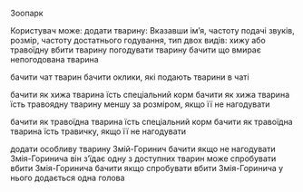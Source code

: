 Зоопарк

Користувач може:
додати тварину:
Вказавши ім’я, частоту подачі звуків, розмір, частоту достатнього годування, тип
двох видів: хижу або травоїдну
вбити тварину
погодувати тварину
бачити що вмирає непогодована тварина

бачити чат тварин
бачити оклики, які подають тварини в чаті

бачити як хижа тварина їсть спеціальний корм
бачити як хижа тварина їсть травоядну  тварину меншу за розміром, якщо її не нагодувати

бачити як травоїдна тварина  їсть спеціальний корм
бачити як травоїдна тварина  їсть травичку, якщо її не нагодувати

додати особливу тварину Змій-Горинич
бачити якщо не нагодувати Змія-Горинича він з’їдає одну з доступних тварин
може спробувати вбити Змія-Горинича
бачити якщо спробувати вбити Змія-Горинича у нього додається одна голова


